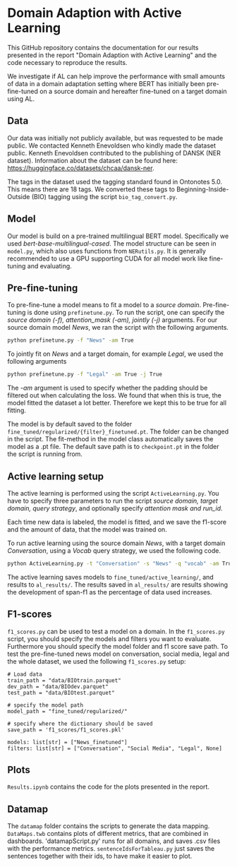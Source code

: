 # Domain Adaption with Active Learning
This GitHub repository contains the documentation for our results presented in the report "Domain Adaption with Active Learning" and the code necessary to reproduce the results.

We investigate if AL can help improve the performance with small amounts of data in a domain adaptation setting where BERT has initially been pre-fine-tuned on a source domain and hereafter fine-tuned on a target domain using AL.

## Data
Our data was initially not publicly available, but was requested to be made public. We contacted Kenneth Enevoldsen who kindly made the dataset public. Kenneth Enevoldsen contributed to the publishing of DANSK (NER dataset). Information about the dataset can be found here: https://huggingface.co/datasets/chcaa/dansk-ner.

The tags in the dataset used the tagging standard found in Ontonotes 5.0. This means there are 18 tags. We converted these tags to Beginning-Inside-Outside (BIO) tagging using the script `bio_tag_convert.py`. 

## Model
Our model is build on a pre-trained multilingual BERT model. Specifically we used *bert-base-multilingual-cased*. The model structure can be seen in `model.py`, which also uses functions from `NERutils.py`. It is generally recommended to use a GPU supporting CUDA for all model work like fine-tuning and evaluating.

## Pre-fine-tuning
To pre-fine-tune a model means to fit a model to a *source domain*. Pre-fine-tuning is done using `prefinetune.py`. To run the script, one can specify the *source domain (-f), attention_mask (-am), jointly (-j)* arguments. For our source domain model *News*, we ran the script with the following arguments. 
```sh
python prefinetune.py -f "News" -am True
```
To jointly fit on *News* and a target domain, for example *Legal*, we used the following arguments
```sh
python prefinetune.py -f "Legal" -am True -j True
```
The *-am* argument is used to specify whether the padding should be filtered out when calculating the loss. We found that when this is true, the model fitted the dataset a lot better. Therefore we kept this to be true for all fitting.

The model is by default saved to the folder `fine_tuned/regularized/{filter}_finetuned.pt`. The folder can be changed in the script. The fit-method in the model class automatically saves the model as a .pt file. The default save path is to `checkpoint.pt` in the folder the script is running from.

## Active learning setup
The active learning is performed using the script `ActiveLearning.py`. You have to specify three parameters to run the script *source domain, target domain, query strategy*, and optionally specify *attention mask and run_id*. 

Each time new data is labeled, the model is fitted, and we save the f1-score and the amount of data, that the model was trained on.

To run active learning using the source domain *News*, with a target domain *Conversation*, using a *Vocab* query strategy, we used the following code. 
```sh
python ActiveLearning.py -t "Conversation" -s "News" -q "vocab" -am True -ri 1
```

The active learning saves models to `fine_tuned/active_learning/`, and results to `al_results/`. The results saved in `al_results/` are results showing the development of span-f1 as the percentage of data used increases. 

## F1-scores
`f1_scores.py` can be used to test a model on a domain. In the `f1_scores.py` script, you should specify the models and filters you want to evaluate. Furthermore you should specify the model folder and f1 score save path. To test the pre-fine-tuned news model on conversation, social media, legal and the whole dataset, we used the following `f1_scores.py` setup:

```
# Load data
train_path = "data/BIOtrain.parquet"
dev_path = "data/BIOdev.parquet"
test_path = "data/BIOtest.parquet"

# specify the model path
model_path = "fine_tuned/regularized/"

# specify where the dictionary should be saved
save_path = 'f1_scores/f1_scores.pkl'

models: list[str] = ["News_finetuned"]
filters: list[str] = ["Conversation", "Social Media", "Legal", None]
```


## Plots
`Results.ipynb` contains the code for the plots presented in the report. 


## Datamap
The `datamap` folder contains the scripts to generate the data mapping. `DataMaps.twb` contains plots of different metrics, that are combined in dashboards. 'datamapScript.py' runs for all domains, and saves .csv files with the performance metrics. `sentenceIdsForTableau.py` just saves the sentences together with their ids, to have make it easier to plot. 
